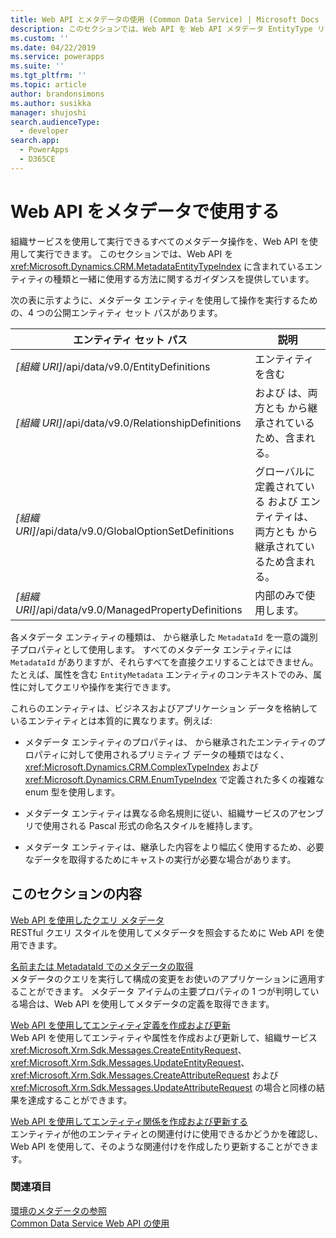 ```yaml
---
title: Web API とメタデータの使用 (Common Data Service) | Microsoft Docs
description: このセクションでは、Web API を Web API メタデータ EntityType リファレンス に含まれているエンティティの種類と一緒に使用する方法に関するガイダンスを提供しています。
ms.custom: ''
ms.date: 04/22/2019
ms.service: powerapps
ms.suite: ''
ms.tgt_pltfrm: ''
ms.topic: article
author: brandonsimons
ms.author: susikka
manager: shujoshi
search.audienceType:
  - developer
search.app:
  - PowerApps
  - D365CE
---
```

# <a name="use-the-web-api-with-metadata"></a>Web API をメタデータで使用する

組織サービスを使用して実行できるすべてのメタデータ操作を、Web API を使用して実行できます。 このセクションでは、Web API を <xref:Microsoft.Dynamics.CRM.MetadataEntityTypeIndex> に含まれているエンティティの種類と一緒に使用する方法に関するガイダンスを提供しています。  


 次の表に示すように、メタデータ エンティティを使用して操作を実行するための、4 つの公開エンティティ セット パスがあります。  
  
|エンティティ セット パス|説明|  
|---------------------|-----------------|  
|*[組織 URI]*/api/data/v9.0/EntityDefinitions|<xref href="Microsoft.Dynamics.CRM.EntityMetadata?text=EntityMetadata EntityType" /> エンティティを含む|  
|*[組織 URI]*/api/data/v9.0/RelationshipDefinitions|<xref href="Microsoft.Dynamics.CRM.ManyToManyRelationshipMetadata?text=ManyToManyRelationshipMetadata EntityType" /> および <xref href="Microsoft.Dynamics.CRM.OneToManyRelationshipMetadata?text=OneToManyRelationshipMetadata EntityType" /> は、両方とも <xref href="Microsoft.Dynamics.CRM.RelationshipMetadataBase?text=RelationshipMetadataBase EntityType" /> から継承されているため、含まれる。|  
|*[組織 URI]*/api/data/v9.0/GlobalOptionSetDefinitions|グローバルに定義されている <xref href="Microsoft.Dynamics.CRM.BooleanOptionSetMetadata?text=BooleanOptionSetMetadata EntityType" /> および <xref href="Microsoft.Dynamics.CRM.OptionSetMetadata?text=OptionSetMetadata EntityType" /> エンティティは、両方とも <xref href="Microsoft.Dynamics.CRM.OptionSetMetadata?text=OptionSetMetadata EntityType" /> から継承されているため含まれる。|  
|*[組織 URI]*/api/data/v9.0/ManagedPropertyDefinitions|内部のみで使用します。|  
  
各メタデータ エンティティの種類は、<xref href="Microsoft.Dynamics.CRM.MetadataBase?text=MetadataBase EntityType" /> から継承した `MetadataId` を一意の識別子プロパティとして使用します。 すべてのメタデータ エンティティには `MetadataId` がありますが、それらすべてを直接クエリすることはできません。 たとえば、属性を含む `EntityMetadata` エンティティのコンテキストでのみ、属性に対してクエリや操作を実行できます。  
  
これらのエンティティは、ビジネスおよびアプリケーション データを格納しているエンティティとは本質的に異なります。例えば:  
  
- メタデータ エンティティのプロパティは、 <xref href="Microsoft.Dynamics.CRM.crmbaseentity?text=crmbaseentity EntityType" /> から継承されたエンティティのプロパティに対して使用されるプリミティブ データの種類ではなく、<xref:Microsoft.Dynamics.CRM.ComplexTypeIndex> および <xref:Microsoft.Dynamics.CRM.EnumTypeIndex> で定義された多くの複雑な enum 型を使用します。  
  
- メタデータ エンティティは異なる命名規則に従い、組織サービスのアセンブリで使用される Pascal 形式の命名スタイルを維持します。  
  
- メタデータ エンティティは、継承した内容をより幅広く使用するため、必要なデータを取得するためにキャストの実行が必要な場合があります。  
  
## <a name="in-this-section"></a>このセクションの内容 

[Web API を使用したクエリ メタデータ](query-metadata-web-api.md)<br />
RESTful クエリ スタイルを使用してメタデータを照会するために Web API を使用できます。  

[名前または MetadataId でのメタデータの取得](retrieve-metadata-name-metadataid.md)<br />
メタデータのクエリを実行して構成の変更をお使いのアプリケーションに適用することができます。 メタデータ アイテムの主要プロパティの 1 つが判明している場合は、Web API を使用してメタデータの定義を取得できます。  

[Web API を使用してエンティティ定義を作成および更新](create-update-entity-definitions-using-web-api.md)<br />
Web API を使用してエンティティや属性を作成および更新して、組織サービス <xref:Microsoft.Xrm.Sdk.Messages.CreateEntityRequest>、 <xref:Microsoft.Xrm.Sdk.Messages.UpdateEntityRequest>、 <xref:Microsoft.Xrm.Sdk.Messages.CreateAttributeRequest> および <xref:Microsoft.Xrm.Sdk.Messages.UpdateAttributeRequest> の場合と同様の結果を達成することができます。  

[Web API を使用してエンティティ関係を作成および更新する](create-update-entity-relationships-using-web-api.md)<br />
エンティティが他のエンティティとの関連付けに使用できるかどうかを確認し、Web API を使用して、そのような関連付けを作成したり更新することができます。  

### <a name="see-also"></a>関連項目

[環境のメタデータの参照](../browse-your-metadata.md)<br />
[Common Data Service Web API の使用](overview.md)
